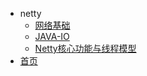 - netty
  - [网络基础](netty/网络基础.md)
  - [JAVA-IO](netty/JAVA-IO.md)
  - [Netty核心功能与线程模型](netty/Netty核心功能与线程模型.md)
- [首页](README.md)